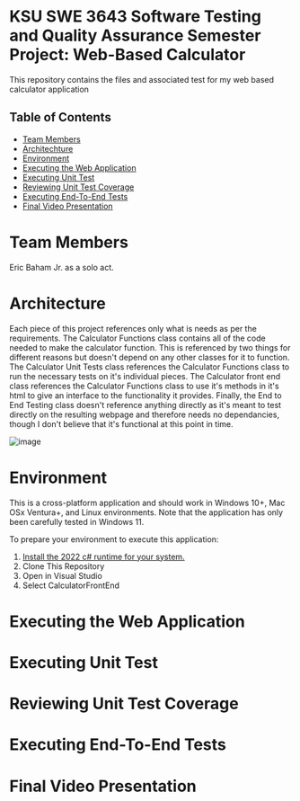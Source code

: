 # KSU SWE 3643 Software Testing and Quality Assurance Semester Project: Web-Based Calculator
This repository contains the files and associated test for my web based calculator application

## Table of Contents
- [Team Members](#team-members )
- [Architechture](#architecture)
- [Environment](#environment)
- [Executing the Web Application](#executing-the-web-application )
- [Executing Unit Test](#executing-unit-test )
- [Reviewing Unit Test Coverage](#reviewing-unit-test-coverage )
- [Executing End-To-End Tests](#executing-end-to-end-tests )
- [Final Video Presentation ](#final-video-presentation )

# Team Members
Eric Baham Jr. as a solo act.

# Architecture
Each piece of this project references only what is needs as per the requirements. The Calculator Functions class contains all of the code needed to make the calculator function. This is referenced by two things for different reasons but doesn't depend on any other classes for it to function. The Calculator Unit Tests class references the Calculator Functions class to run the necessary tests on it's individual pieces. The Calculator front end class references the Calculator Functions class to use it's methods in it's html to give an interface to the functionality it provides. Finally, the End to End Testing class doesn't reference anything directly as it's meant to test directly on the resulting webpage and therefore needs no dependancies, though I don't believe that it's functional at this point in time.

![image](https://github.com/EBahamJr/SWEFinalProject/assets/40864286/97f09eab-c548-4eb1-b5c6-8eeb6eceb660)


# Environment
This is a cross-platform application and should work in Windows 10+, Mac OSx Ventura+, and Linux environments. Note that the application has only been carefully tested in Windows 11.

To prepare your environment to execute this application:
 1. [Install the 2022 c# runtime for your system.](https://visualstudio.microsoft.com/downloads/)
 2. Clone This Repository
 3. Open in Visual Studio
 4. Select CalculatorFrontEnd

# Executing the Web Application
# Executing Unit Test
# Reviewing Unit Test Coverage
# Executing End-To-End Tests
# Final Video Presentation
